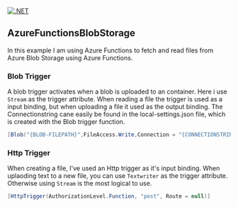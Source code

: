 [![.NET](https://github.com/joerivanarkel/AzureFunctionsBlobStorage/actions/workflows/dotnet.yml/badge.svg)](https://github.com/joerivanarkel/AzureFunctionsBlobStorage/actions/workflows/dotnet.yml)
## AzureFunctionsBlobStorage
In this example I am using Azure Functions to fetch and read files from Azure Blob Storage using Azure Functions. 

### Blob Trigger
A blob trigger activates when a blob is uploaded to an container. Here i use ``Stream`` as the trigger attribute. When reading a file the trigger is used as a input binding, but when uploading a file it used as the output binding. The Connectionstring cane easily be found in the local-settings.json file, which is created with the Blob trigger function.
```csharp
[Blob("{BLOB-FILEPATH}",FileAccess.Write,Connection = "{CONNECTIONSTRING}")]
```

### Http Trigger
When creating a file, I've used an Http trigger as it's input binding. When uplaoding text to a new file, you can use ``Textwriter`` as the trigger attribute. Otherwise using ``Stream`` is the most logical to use.
```csharp
[HttpTrigger(AuthorizationLevel.Function, "post", Route = null)]
```
